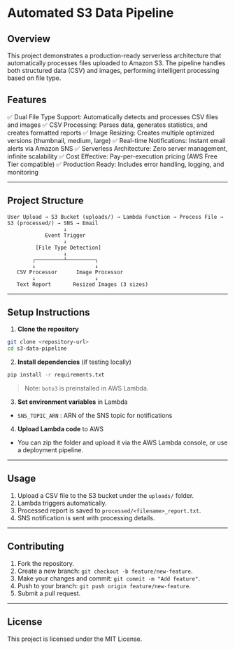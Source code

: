 # Automated S3 Data Pipeline

## Overview

This project demonstrates a production-ready serverless architecture that automatically processes files uploaded to Amazon S3. The pipeline handles both structured data (CSV) and images, performing intelligent processing based on file type.

## **Features**

✅ Dual File Type Support: Automatically detects and processes CSV files and images
✅ CSV Processing: Parses data, generates statistics, and creates formatted reports
✅ Image Resizing: Creates multiple optimized versions (thumbnail, medium, large)
✅ Real-time Notifications: Instant email alerts via Amazon SNS
✅ Serverless Architecture: Zero server management, infinite scalability
✅ Cost Effective: Pay-per-execution pricing (AWS Free Tier compatible)
✅ Production Ready: Includes error handling, logging, and monitoring

---

## **Project Structure**

```
User Upload → S3 Bucket (uploads/) → Lambda Function → Process File → S3 (processed/) → SNS → Email
                  ↓
            Event Trigger
                  ↓
         [File Type Detection]
                  ↓
        ┌─────────┴─────────┐
        ↓                   ↓
   CSV Processor      Image Processor
        ↓                   ↓
   Text Report       Resized Images (3 sizes)
```

---

## **Setup Instructions**

1. **Clone the repository**

```bash
git clone <repository-url>
cd s3-data-pipeline
```

2. **Install dependencies** (if testing locally)

```bash
pip install -r requirements.txt
```

> Note: `boto3` is preinstalled in AWS Lambda.

3. **Set environment variables** in Lambda

- `SNS_TOPIC_ARN` : ARN of the SNS topic for notifications

4. **Upload Lambda code** to AWS

- You can zip the folder and upload it via the AWS Lambda console, or use a deployment pipeline.

---

## **Usage**

1. Upload a CSV file to the S3 bucket under the `uploads/` folder.
2. Lambda triggers automatically.
3. Processed report is saved to `processed/<filename>_report.txt`.
4. SNS notification is sent with processing details.

---

## **Contributing**

1. Fork the repository.
2. Create a new branch: `git checkout -b feature/new-feature`.
3. Make your changes and commit: `git commit -m "Add feature"`.
4. Push to your branch: `git push origin feature/new-feature`.
5. Submit a pull request.

---

## **License**

This project is licensed under the MIT License.
